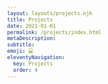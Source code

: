 ```yaml
---
layout: layouts/projects.njk
title: Projects
date: 2021-01-01
permalink: /projects/index.html
metaDescription:
subtitle: 
emoji: 💻
eleventyNavigation:
  key: Projects
  order: 4
---
```

